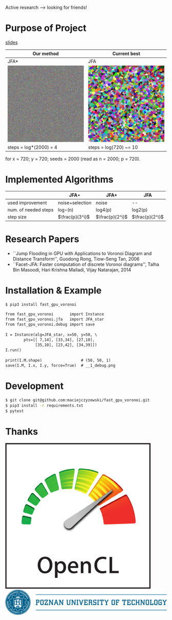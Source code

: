 Active research --> looking for friends!

# Purpose of Project

[slides](https://maciejczyzewski.github.io/fast_gpu_voronoi/slides.pdf)

| Our method                     | Current best          |
|--------------------------------|-----------------------|
| JFA\*                          | JFA                   |
| ![JFA_star](docs/jfa_star2.gif) | ![JFA](docs/jfa2.gif)  |
| steps = log*(2000) = 4         | steps = log(720) ~= 10|

for x = 720; y = 720; seeds = 2000 (read as n = 2000; p = 720).

# Implemented Algorithms

|                      | JFA$\star$      | JFA$+$          | JFA             |
|----------------------|-----------------|-----------------|-----------------|
| used improvement     | noise+selection | noise           | --              |
| num. of needed steps | log$\star$(n)   | log4(p)         | log2(p)         |
| step size            | $\frac{p}{3^i}$ | $\frac{p}{2^i}$ | $\frac{p}{2^i}$ |

# Research Papers

- ``Jump Flooding in GPU with Applications to Voronoi Diagram and Distance
	Transform'', Guodong Rong, Tiow-Seng Tan, 2006
- ``Facet-JFA: Faster computation of discrete Voronoi diagrams'', Talha Bin
	Masoodi, Hari Krishna Malladi, Vijay Natarajan, 2014

# Installation & Example

```
$ pip3 install fast_gpu_voronoi
```

```python3
from fast_gpu_voronoi       import Instance
from fast_gpu_voronoi.jfa   import JFA_star
from fast_gpu_voronoi.debug import save

I = Instance(alg=JFA_star, x=50, y=50, \
        pts=[[ 7,14], [33,34], [27,10],
             [35,10], [23,42], [34,39]])
I.run()

print(I.M.shape)                 # (50, 50, 1)
save(I.M, I.x, I.y, force=True)  # __1_debug.png
```

# Development

```bash
$ git clone git@github.com:maciejczyzewski/fast_gpu_voronoi.git
$ pip3 install -r requirements.txt
$ pytest
```

# Thanks

![OpenCl](docs/opencl_logo.svg)
![PUT](docs/PP_logo.jpg)
